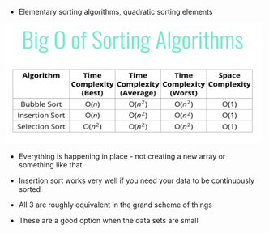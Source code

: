 - Elementary sorting algorithms, quadratic sorting elements

![](../images/14.png)

- Everything is happening in place - not creating a new array or something like that

- Insertion sort works very well if you need your data to be continuously sorted

- All 3 are roughly equivalent in the grand scheme of things
- These are a good option when the data sets are small